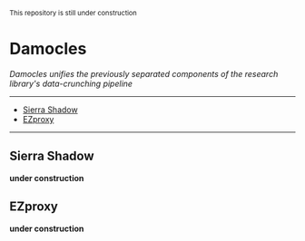 
<!--
This is autogenerated from template README.in
DO NOT MODIFY THIS FILE
-->

<sup>This repository is still under construction</sup>

# Damocles

_Damocles unifies the previously separated components of the research
library's data-crunching pipeline_


*****
  - [Sierra Shadow](#sierra-shadow)
  - [EZproxy](#ezproxy)

*****

## Sierra Shadow
__under construction__


## EZproxy
__under construction__


